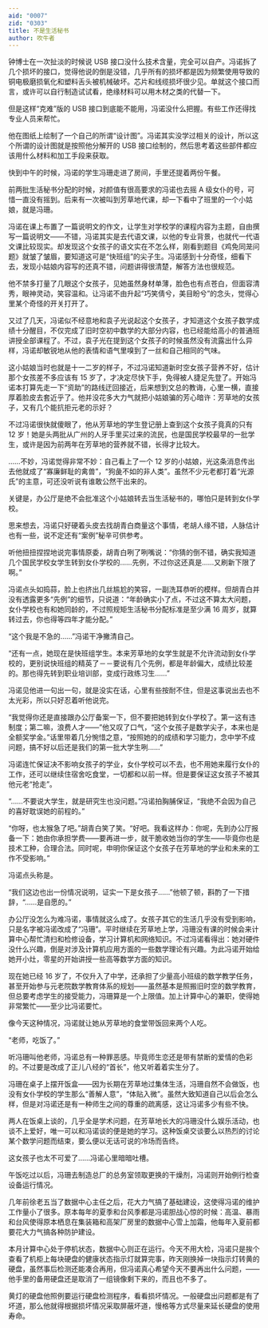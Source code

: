 ```yaml
---
aid: "0007"
zid: "0303"
title: 不是生活秘书
author: 吹牛者
---
```


钟博士在一次扯淡的时候说 USB 接口没什么技术含量，完全可以自产。冯诺拆了几个损坏的接口，觉得他说的倒是没错，几乎所有的损坏都是因为频繁使用导致的铜电极磨损氧化和塑料舌头被机械破坏。芯片和线缆损坏很少见。单就这个接口而言，或许可以自行制造试试看，绝缘材料可以用木材之类的代替一下。

但是这样“克难”版的 USB 接口到底能不能用，冯诺没什么把握。有些工作还得找专业人员来帮忙。

他在图纸上绘制了一个自己的所谓“设计图”。冯诺其实没学过相关的设计，所以这个所谓的设计图就是按照他分解开的 USB 接口绘制的，然后思考着这些部件都应该用什么材料和加工手段来获取。

快到中午的时候，冯诺的学生冯珊走进了房间，手里还提着两份午餐。

前两批生活秘书分配的时候，对颜值有很高要求的冯诺也去摇 A 级女仆的号，可惜一直没有摇到。后来有一次被叫到芳草地代课，却一下看中了班里的一个小姑娘，就是冯珊。

冯诺在课上布置了一篇说明文的作文，让学生对学校学的课程内容为主题，自由撰写一篇说明文――不错，冯诺其实是去代语文课，以他的专业背景，也就代一代语文课比较现实。却发现这个女孩子的语文实在不怎么样，刚看到题目《鸡免同茏问题》就皱了皱眉，要知道这可是“快班组”的尖子生。冯诺感到十分奇怪，细看下去，发现小姑娘内容写的还真不错，问题讲得很清楚，解答方法也很规范。

他不禁多打量了几眼这个女孩子，见她虽然身材单薄，脸色也有点苍白，但面容清秀，眼神灵动，笑容温和。让冯诺不由升起“巧笑倩兮，美目盼兮”的念头，觉得心里某个奇怪的开关打开了。

又过了几天，冯诺似不经意地和袁子光说起这个女孩子，才知道这个女孩子数学成绩十分醒目，不仅完成了旧时空初中数学的大部分内容，也已经能给高小的普通班讲授全部课程了。不过，袁子光在提到这个女孩子的时候虽然没有流露出什么异样，冯诺却敏锐地从他的表情和语气里嗅到了一丝和自己相同的气味。

这小姑娘当时也就是十一二岁的样子，不过冯诺知道新时空女孩子营养不好，估计那个女孩差不多应该有 15 岁了，才决定尽快下手，免得被人捷足先登了。开始冯诺本打算先走一下“资助”的路线迂回接近，后来想到文总的教诲，心里一横，直接厚着脸皮去套近乎了。他并没花多大力气就把小姑娘骗的芳心暗许：芳草地的女孩子，又有几个能抗拒元老的示好？

不过冯诺很快就傻眼了，他从芳草地的学生登记册上查到这个女孩子竟真的只有 12 岁！她是头两批从广州的人牙手里买过来的流民，也是国民学校最早的一批学生，或许是因为前两年在芳草地的营养就不错，长得才比较大。

……不妙，冯诺觉得非常不妙：自己看上了一个 12 岁的小姑娘，光这条消息传出去他就成了“寡廉鲜耻的禽兽”，“狗彘不如的非人类”。虽然不少元老都打着“光源氏”的主意，可还没听说有谁敢公然干出来的。

关键是，办公厅是绝不会批准这个小姑娘转去当生活秘书的，哪怕只是转到女仆学校。

思来想去，冯诺只好硬着头皮去找胡青白商量这个事情，老胡人缘不错，人脉估计也有一些，说不定还有“案例”秘辛可供参考。

听他扭扭捏捏地说完事情原委，胡青白咧了咧嘴说：“你猜的倒不错，确实我知道几个国民学校女学生转到女仆学校的……先例，不过你这还真是……又刷新下限了啊。”

冯诺点头如捣蒜，脸上也挤出几丝尴尬的笑容，一副洗耳恭听的模样。但胡青白并没有透露更多“先例”的细节，只说道：“年龄确实小了点，不过这不算太大问题，女仆学校也有和她同龄的，不过照规矩生活秘书分配标准是至少满 16 周岁，就算转过去，你也得等四年才能分配。”

“这个我是不急的……”冯诺干净撇清自己。

“还有一点，她现在是快班组学生。本来芳草地的女学生就是不允许流动到女仆学校的，更别说快班组的精英了－－要说有几个先例，都是年龄偏大，成绩比较差的。那也得先转到职业培训部，变成行政练习生……”

冯诺见他进一句出一句，就是没实在话，心里有些按耐不住，但是这事说出去也不太光彩，所以只好忍着听他说完。

“我觉得你还是直接跟办公厅备案一下，但不要把她转到女仆学校了。第一这有违制度；第二嘛，浪费人才――”他又叹了口气，“这个女孩子是数学尖子，本来也是全额奖学金。”话里带着几分惋惜之意，“按照她的的成绩和学习能力，念中学不成问题，搞不好以后还是我们的第一批大学生咧……”

冯诺连忙保证决不影响女孩子的学业，女仆学校可以不去，也不用她来履行女仆的工作，还可以继续住宿舍吃食堂，一切都和以前一样。但是要保证这女孩子不被其他元老“抢走”。

“……不要说大学生，就是研究生也没问题。”冯诺拍胸脯保证，“我绝不会因为自己的喜好耽误她的前程的。”

“你呀，也太猴急了吧。”胡青白笑了笑。“好吧。我看这样办：你呢，先到办公厅报备一下：她由你承担学费――要再进一步，就干脆收她当你的学生――毕竟你也是技术工种，合理合法。同时呢，申明你保证这个女孩子在芳草地的学业和未来的工作不受影响。”

冯诺点头称是。

“我们这边也出一份情况说明，证实一下是女孩子……”他顿了顿，斟酌了一下措辞，“……是自愿的。”

办公厅没怎么为难冯诺，事情就这么成了。女孩子其它的生活几乎没有受到影响，只是名字被冯诺改成了“冯珊”。平时继续在芳草地上学，冯珊没有课的时候会来计算中心帮忙清扫和检修设备，学习计算机和网络知识。不过冯诺看得出：她对硬件没什么兴趣，倒是对涉及计算机应用方面的一些数学理论有兴趣。为此冯诺开始给她开小灶，零星的开始讲授一些高等数学方面的知识。

现在她已经 16 岁了，不仅升入了中学，还承担了少量高小班级的数学教学任务，甚至开始参与元老院数学教育体系的规划――虽然基本是照搬旧时空的数学教育，但总要考虑学生的接受能力，冯珊算是一个上限值。加上计算中心的兼职，使得她非常繁忙――至少比冯诺要忙。

像今天这种情况，冯诺就让她从芳草地的食堂带饭回来两个人吃。

“老师，吃饭了。”

听冯珊叫他老师，冯诺总有一种罪恶感。毕竟师生恋还是带有禁断的爱情的色彩的。不过要是改成了正儿八经的“首长”，他又听着着实生分了。

冯珊在桌子上摆开饭盒――因为长期在芳草地过集体生活，冯珊自然不会做饭，也没有女仆学校的学生那么“善解人意”，“体贴入微”。虽然大致知道自己以后会怎么样，但是对冯诺还是有一种师生之间的尊重的疏离感，这让冯诺多少有些不快。

两人在饭桌上谈的，几乎全是学术问题，在芳草地长大的冯珊没什么娱乐活动，也谈不上爱好，唯一可以和冯诺谈的便是她的学习。这种饭桌交谈要么以热烈的讨论某个数学问题而结束，要么便以无话可说的冷场而告终。

这女孩子也太不可爱了……冯诺心里暗暗吐槽。

午饭吃过以后，冯珊去制造总厂的总务室领取更换的干燥剂，冯诺则开始例行检查设备运行情况。

几年前徐老五当了数据中心主任之后，花大力气搞了基础建设，这使得冯诺的维护工作量小了很多。原本每年的夏季和台风季都是冯诺胆战心惊的时候：高温、暴雨和台风使得原本栖息在集装箱和高架厂房里的数据中心雪上加霜，他每年入夏前都要花大力气搞各种防护建设。

本月计算中心处于停机状态，数据中心则正在运行。今天不用大检，冯诺只是挨个查看了机柜上每块硬盘的健康状态指示灯就算完事，昨天刚换掉一块指示灯转黄的硬盘，虽然事后检测还能凑合再用，但冯诺真心希望今天不要再出什么问题，——他手里的备用硬盘还是取消了一组镜像剩下来的，而且也不多了。

黄灯的硬盘他照例要运行硬盘检测程序，看看损坏情况。一般硬盘出问题都是有了坏道，那么他就得根据损坏情况采取屏蔽坏道，慢格等方式尽量来延长硬盘的使用寿命。
